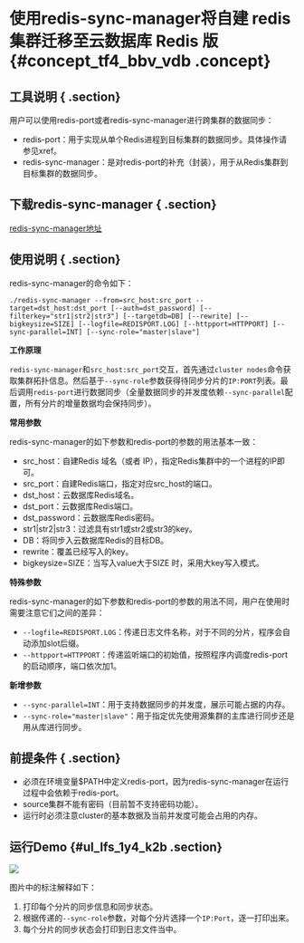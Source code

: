 # 使用redis-sync-manager将自建 redis集群迁移至云数据库 Redis 版 {#concept_tf4_bbv_vdb .concept}

## 工具说明 { .section}

用户可以使用redis-port或者redis-sync-manager进行跨集群的数据同步：

-   redis-port：用于实现从单个Redis进程到目标集群的数据同步。具体操作请参见xref。
-   redis-sync-manager：是对redis-port的补充（封装），用于从Redis集群到目标集群的数据同步。

## 下载redis-sync-manager { .section}

[redis-sync-manager地址](http://docs-aliyun.cn-hangzhou.oss.aliyun-inc.com/assets/attach/66006/cn_zh/1531115616167/redis-sync-manager)

## 使用说明 { .section}

redis-sync-manager的命令如下：

```
./redis-sync-manager --from=src_host:src_port --target=dst_host:dst_port [--auth=dst_password] [--filterkey="str1|str2|str3"] [--targetdb=DB] [--rewrite] [--bigkeysize=SIZE] [--logfile=REDISPORT.LOG] [--httpport=HTTPPORT] [--sync-parallel=INT] [--sync-role="master|slave"] 
```

**工作原理**

`redis-sync-manager`和`src_host:src_port`交互，首先通过`cluster nodes`命令获取集群拓扑信息。然后基于`--sync-role`参数获得待同步分片的`IP:PORT`列表。最后调用`redis-port`进行数据同步（全量数据同步的并发度依赖`--sync-parallel`配置，所有分片的增量数据均会保持同步）。

**常用参数**

redis-sync-manager的如下参数和redis-port的参数的用法基本一致：

-   src\_host：自建Redis 域名（或者 IP），指定Redis集群中的一个进程的IP即可。
-   src\_port：自建Redis端口，指定对应src\_host的端口。
-   dst\_host：云数据库Redis域名。
-   dst\_port：云数据库Redis端口。
-   dst\_password：云数据库Redis密码。
-   str1|str2|str3：过滤具有str1或str2或str3的key。
-   DB：将同步入云数据库Redis的目标DB。
-   rewrite：覆盖已经写入的key。
-   bigkeysize=SIZE：当写入value大于SIZE 时，采用大key写入模式。

**特殊参数**

redis-sync-manager的如下参数和redis-port的参数的用法不同，用户在使用时需要注意它们之间的差异：

-   `--logfile=REDISPORT.LOG`：传递日志文件名称，对于不同的分片，程序会自动添加slot后缀。
-   `--httpport=HTTPPORT`：传递监听端口的初始值，按照程序内调度redis-port的启动顺序，端口依次加1。

**新增参数**

-   `--sync-parallel=INT`：用于支持数据同步的并发度，展示可能占据的内存。
-   `--sync-role="master|slave"`：用于指定优先使用源集群的主库进行同步还是用从库进行同步。

## 前提条件 { .section}

-   必须在环境变量$PATH中定义redis-port，因为redis-sync-manager在运行过程中会依赖于redis-port。
-   source集群不能有密码（目前暂不支持密码功能）。
-   运行时必须注意cluster的基本数据及当前并发度可能会占用的内存。

## 运行Demo {#ul_lfs_1y4_k2b .section}

![](http://static-aliyun-doc.oss-cn-hangzhou.aliyuncs.com/assets/img/15449/6883_zh-CN.png)

图片中的标注解释如下：

1.  打印每个分片的同步信息和同步状态。
2.  根据传递的`--sync-role`参数，对每个分片选择一个`IP:Port`，逐一打印出来。
3.  每个分片的同步状态会打印到日志文件当中。


